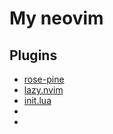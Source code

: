 # My neovim


## Plugins
- [rose-pine](https://github.com/rose-pine/neovim?tab=readme-ov-file)
- [lazy.nvim](https://github.com/folke/lazy.nvim#%EF%B8%8F-configuration)
- [init.lua](https://github.com/ThePrimeagen/init.lua)
- [](https://github.com/nvim-treesitter/nvim-treesitter/wiki/Installation)
- [](https://github.com/jghauser/follow-md-links.nvim)

